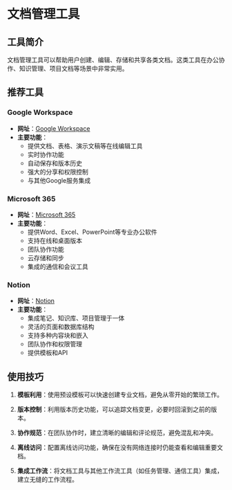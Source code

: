 # 文档管理工具

## 工具简介

文档管理工具可以帮助用户创建、编辑、存储和共享各类文档。这类工具在办公协作、知识管理、项目文档等场景中非常实用。

## 推荐工具

### Google Workspace

- **网址**：[Google Workspace](https://workspace.google.com/)
- **主要功能**：
  - 提供文档、表格、演示文稿等在线编辑工具
  - 实时协作功能
  - 自动保存和版本历史
  - 强大的分享和权限控制
  - 与其他Google服务集成

### Microsoft 365

- **网址**：[Microsoft 365](https://www.microsoft.com/microsoft-365)
- **主要功能**：
  - 提供Word、Excel、PowerPoint等专业办公软件
  - 支持在线和桌面版本
  - 团队协作功能
  - 云存储和同步
  - 集成的通信和会议工具

### Notion

- **网址**：[Notion](https://www.notion.so/)
- **主要功能**：
  - 集成笔记、知识库、项目管理于一体
  - 灵活的页面和数据库结构
  - 支持多种内容块和嵌入
  - 团队协作和权限管理
  - 提供模板和API

## 使用技巧

1. **模板利用**：使用预设模板可以快速创建专业文档，避免从零开始的繁琐工作。

2. **版本控制**：利用版本历史功能，可以追踪文档变更，必要时回滚到之前的版本。

3. **协作规范**：在团队协作时，建立清晰的编辑和评论规范，避免混乱和冲突。

4. **离线访问**：配置离线访问功能，确保在没有网络连接时仍能查看和编辑重要文档。

5. **集成工作流**：将文档工具与其他工作流工具（如任务管理、通信工具）集成，建立无缝的工作流程。